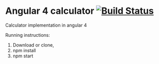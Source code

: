 # Angular 4 calculator [![Build Status](https://travis-ci.org/mrslavchev/angular_calculator.svg?branch=master)](https://travis-ci.org/mrslavchev/angular_calculator)

Calculator implementation in angular 4

Running instructions:
1. Download or clone,
2. npm install
3. npm start
